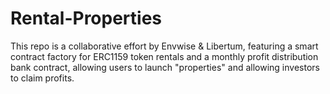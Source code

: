 # Rental-Properties
This repo is a collaborative effort by Envwise &amp; Libertum, featuring a smart contract factory for ERC1159 token rentals and a monthly profit distribution bank contract, allowing users to launch "properties" and allowing investors to claim profits.

